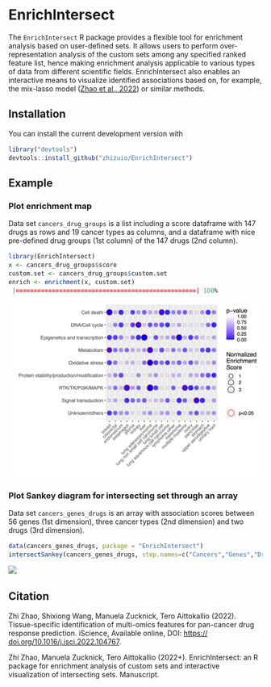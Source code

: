 # EnrichIntersect

The `EnrichIntersect` R package provides a flexible tool for enrichment analysis based on user-defined sets. It allows users to perform over-representation analysis of the custom sets among any specified ranked feature list, hence making enrichment analysis applicable to various types of data from different scientific fields. EnrichIntersect also enables an interactive means to visualize identified associations based on, for example, the mix-lasso model ([Zhao et al., 2022](https://doi.org/10.1016/j.isci.2022.104767)) or similar methods.

## Installation

You can install the current development version with
``` r
library("devtools")
devtools::install_github("zhizuio/EnrichIntersect")
```

## Example


### Plot enrichment map

Data set `cancers_drug_groups` is a list including a score dataframe with 147 drugs as rows
and 19 cancer types as columns, and a dataframe with nice pre-defined drug groups (1st column)
of the 147 drugs (2nd column). 

``` r
library(EnrichIntersect)
x <- cancers_drug_groups$score
custom.set <- cancers_drug_groups$custom.set
enrich <- enrichment(x, custom.set)
 |==================================================| 100%
```

![](https://github.com/zhizuio/EnrichIntersect/blob/main/README_plot_enrich.png)

### Plot Sankey diagram for intersecting set through an array

Data set `cancers_genes_drugs` is an array with association scores between 56 genes (1st dimension), three cancer types (2nd dimension) and two drugs (3rd dimension). 

``` r
data(cancers_genes_drugs, package = "EnrichIntersect")
intersectSankey(cancers_genes_drugs, step.names=c("Cancers","Genes","Drugs"))
```

![](https://github.com/zhizuio/EnrichIntersect/blob/main/README_plot_sankey.png)


## Citation

Zhi Zhao, Shixiong Wang, Manuela Zucknick, Tero Aittokallio (2022). Tissue-specific identification of multi-omics features for pan-cancer drug response prediction. iScience, Available online, DOI: [https:// doi.org/10.1016/j.isci.2022.104767](https://doi.org/10.1016/j.isci.2022.104767).

Zhi Zhao, Manuela Zucknick, Tero Aittokallio (2022+). EnrichIntersect: an R package for enrichment analysis of custom sets and interactive visualization of intersecting sets. Manuscript.
